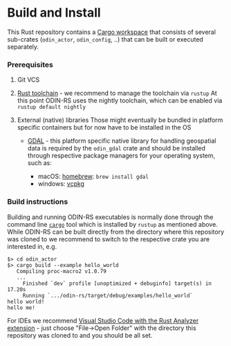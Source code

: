 # Build and Install

This Rust repository contains a [Cargo workspace](https://doc.rust-lang.org/cargo/reference/workspaces.html) that consists of several sub-crates (`odin_actor`, `odin_config`, ..) that can be built or executed separately.

### Prerequisites

  1. Git VCS

  2. [Rust toolchain](https://www.rust-lang.org/tools/install) - we recommend to manage the toolchain via `rustup`
     At this point ODIN-RS uses the nightly toolchain, which can be enabled via `rustup default nightly`

  3. External (native) libraries
     Those might eventually be bundled in platform specific containers but for now have to be installed in the OS 
     - [GDAL](https://gdal.org/) - this platform specific native library for handling geospatial data is required by the `odin_gdal` crate
       and should be installed through respective package managers for your operating system, such as:

       * macOS: [homebrew](https://brew.sh/): `brew install gdal`
       * windows: [vcpkg](https://learn.microsoft.com/en-us/vcpkg/get_started/overview)


### Build instructions

Building and running ODIN-RS executables is normally done through the command line [`cargo`](https://doc.rust-lang.org/cargo/index.html) tool which is installed by `rustup` as mentioned above. While ODIN-RS can be built directly from the directory where this repository was cloned to we recommend to switch to the respective crate you are interested in, e.g.

```shell
$> cd odin_actor
$> cargo build --example hello_world
   Compiling proc-macro2 v1.0.79
   ...
     Finished `dev` profile [unoptimized + debuginfo] target(s) in 17.20s
     Running `.../odin-rs/target/debug/examples/hello_world`
hello world!
hello me!
```

For IDEs we recommend [Visual Studio Code with the Rust Analyzer extension](https://code.visualstudio.com/docs/languages/rust) - just choose "File->Open Folder" with the directory this repository was cloned to and you should be all set.
